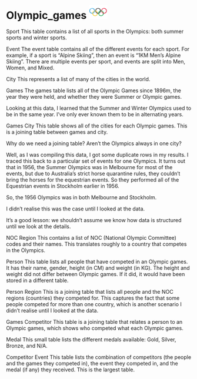 # Olympic_games <img src="https://github.com/julia-urikh/Olympic_games/blob/main/img/olympic%20rings.png?raw=true" width="50">

Sport
This table contains a list of all sports in the Olympics: both summer sports and winter sports.

Event
The event table contains all of the different events for each sport. For example, if a sport is “Alpine Skiing”, then an event is “1KM Men’s Alpine Skiing”. There are multiple events per sport, and events are split into Men, Women, and Mixed.

City
This represents a list of many of the cities in the world.

Games
The games table lists all of the Olympic Games since 1896m, the year they were held, and whether they were Summer or Olympic games.

Looking at this data, I learned that the Summer and Winter Olympics used to be in the same year. I’ve only ever known them to be in alternating years.

Games City
This table shows all of the cities for each Olympic games. This is a joining table between games and city.

Why do we need a joining table? Aren’t the Olympics always in one city?

Well, as I was compiling this data, I got some duplicate rows in my results. I traced this back to a particular set of events for one Olympics. It turns out that in 1956, the Summer Olympics was in Melbourne for most of the events, but due to Australia’s strict horse quarantine rules, they couldn’t bring the horses for the equestrian events. So they performed all of the Equestrian events in Stockholm earlier in 1956.

So, the 1956 Olympics was in both Melbourne and Stockholm.

I didn’t realise this was the case until I looked at the data.

It’s a good lesson: we shouldn’t assume we know how data is structured until we look at the details.

NOC Region
This contains a list of NOC (National Olympic Committee) codes and their names. This translates roughly to a country that competes in the Olympics.

Person
This table lists all people that have competed in an Olympic games. It has their name, gender, height (in CM) and weight (in KG). The height and weight did not differ between Olympic games. If it did, it would have been stored in a different table.

Person Region
This is a joining table that lists all people and the NOC regions (countries) they competed for. This captures the fact that some people competed for more than one country, which is another scenario I didn’t realise until I looked at the data.

Games Competitor
This table is a joining table that relates a person to an Olympic games, which shows who competed what each Olympic games.

Medal
This small table lists the different medals available: Gold, Silver, Bronze, and N/A.

Competitor Event
This table lists the combination of competitors (the people and the games they competed in), the event they competed in, and the medal (if any) they received. This is the largest table.